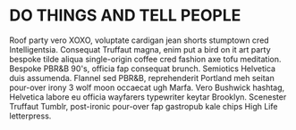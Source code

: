 # DO THINGS AND TELL PEOPLE

Roof party vero XOXO, voluptate cardigan jean shorts stumptown cred Intelligentsia. Consequat Truffaut magna, enim put a bird on it art party bespoke tilde aliqua single-origin coffee cred fashion axe tofu meditation. Bespoke PBR&B 90's, officia fap consequat brunch. Semiotics Helvetica duis assumenda. Flannel sed PBR&B, reprehenderit Portland meh seitan pour-over irony 3 wolf moon occaecat ugh Marfa. Vero Bushwick hashtag, Helvetica labore eu officia wayfarers typewriter keytar Brooklyn. Scenester Truffaut Tumblr, post-ironic pour-over fap gastropub kale chips High Life letterpress.
